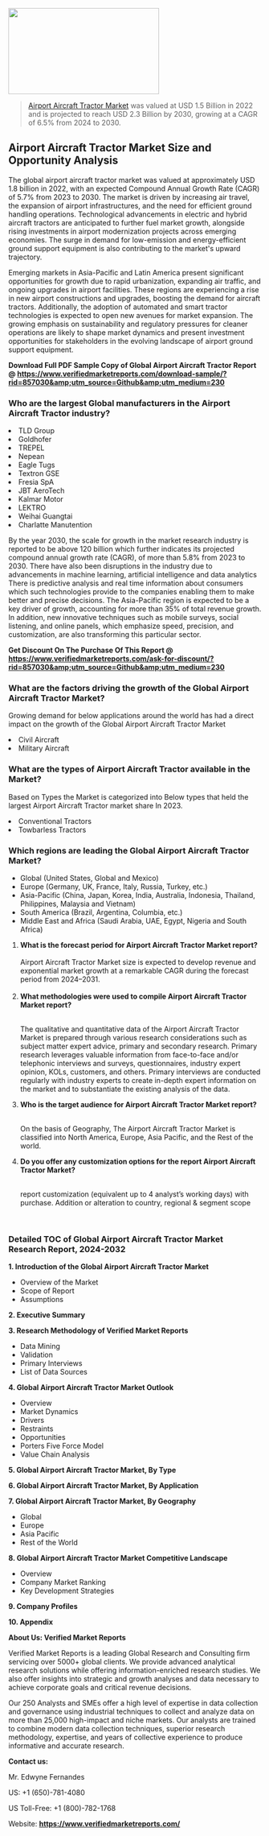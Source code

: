 <img src="https://ffe5etoiles.com/wp-content/uploads/2024/12/MST1-300x171.png" alt="" width="300" height="171" class="alignnone size-medium wp-image-20088" /><blockquote><p><p><a href="https://www.verifiedmarketreports.com/download-sample/?rid=857030&utm_source=Github&utm_medium=230" target="_blank">Airport Aircraft Tractor Market</a> was valued at USD 1.5 Billion in 2022 and is projected to reach USD 2.3 Billion by 2030, growing at a CAGR of 6.5% from 2024 to 2030.</p></blockquote><p><h2>Airport Aircraft Tractor Market Size and Opportunity Analysis</h2><p>The global airport aircraft tractor market was valued at approximately USD 1.8 billion in 2022, with an expected Compound Annual Growth Rate (CAGR) of 5.7% from 2023 to 2030. The market is driven by increasing air travel, the expansion of airport infrastructures, and the need for efficient ground handling operations. Technological advancements in electric and hybrid aircraft tractors are anticipated to further fuel market growth, alongside rising investments in airport modernization projects across emerging economies. The surge in demand for low-emission and energy-efficient ground support equipment is also contributing to the market's upward trajectory.</p><p>Emerging markets in Asia-Pacific and Latin America present significant opportunities for growth due to rapid urbanization, expanding air traffic, and ongoing upgrades in airport facilities. These regions are experiencing a rise in new airport constructions and upgrades, boosting the demand for aircraft tractors. Additionally, the adoption of automated and smart tractor technologies is expected to open new avenues for market expansion. The growing emphasis on sustainability and regulatory pressures for cleaner operations are likely to shape market dynamics and present investment opportunities for stakeholders in the evolving landscape of airport ground support equipment.</p></p><p class=""><strong>Download Full PDF Sample Copy of Global Airport Aircraft Tractor Report @ <a href="https://www.verifiedmarketreports.com/download-sample/?rid=857030&amp;utm_source=Github&amp;utm_medium=230" target="_blank">https://www.verifiedmarketreports.com/download-sample/?rid=857030&amp;utm_source=Github&amp;utm_medium=230</a></strong></p><h3 id="" class="">Who are the largest Global manufacturers in the Airport Aircraft Tractor industry?</h3><p><li>TLD Group</li><li> Goldhofer</li><li> TREPEL</li><li> Nepean</li><li> Eagle Tugs</li><li> Textron GSE</li><li> Fresia SpA</li><li> JBT AeroTech</li><li> Kalmar Motor</li><li> LEKTRO</li><li> Weihai Guangtai</li><li> Charlatte Manutention</li></p><div class=""><div class="" dir="" data-message-author-role="" data-message-id="" data-message-model-slug=""><div class=""><div class=""><div class=""><div class="" dir="" data-message-author-role="" data-message-id="" data-message-model-slug=""><div class=""><div class=""><p>By the year 2030, the scale for growth in the market research industry is reported to be above 120 billion which further indicates its projected compound annual growth rate (CAGR), of more than 5.8% from 2023 to 2030. There have also been disruptions in the industry due to advancements in machine learning, artificial intelligence and data analytics There is predictive analysis and real time information about consumers which such technologies provide to the companies enabling them to make better and precise decisions. The Asia-Pacific region is expected to be a key driver of growth, accounting for more than 35% of total revenue growth. In addition, new innovative techniques such as mobile surveys, social listening, and online panels, which emphasize speed, precision, and customization, are also transforming this particular sector.</p><p><strong>Get Discount On The Purchase Of This Report @&nbsp; <a href="https://www.verifiedmarketreports.com/ask-for-discount/?rid=857030&amp;utm_source=Github&amp;utm_medium=230" target="_blank">https://www.verifiedmarketreports.com/ask-for-discount/?rid=857030&amp;utm_source=Github&amp;utm_medium=230</a></strong></p></div></div></div></div></div></div></div></div><h3 id="" class="">What are the factors driving the growth of the Global Airport Aircraft Tractor Market?</h3><p id="" class="">Growing demand for below applications around the world has had a direct impact on the growth of the Global Airport Aircraft Tractor Market</p><p id="" class=""><li>Civil Aircraft</li><li> Military Aircraft</li></p><h3 id="" class="">What are the types of Airport Aircraft Tractor available in the Market?</h3><p id="" class="">Based on Types the Market is categorized into Below types that held the largest Airport Aircraft Tractor market share In 2023.</p><p id="" class=""><li>Conventional Tractors</li><li> Towbarless Tractors</li></p><h3 id="" class="">Which regions are leading the Global Airport Aircraft Tractor Market?</h3><ul><li>Global (United States, Global and Mexico)</li><li>Europe (Germany, UK, France, Italy, Russia, Turkey, etc.)</li><li>Asia-Pacific (China, Japan, Korea, India, Australia, Indonesia, Thailand, Philippines, Malaysia and Vietnam)</li><li>South America (Brazil, Argentina, Columbia, etc.)</li><li>Middle East and Africa (Saudi Arabia, UAE, Egypt, Nigeria and South Africa)</li></ul><p><ol><li><strong>What is the forecast period for Airport Aircraft Tractor Market report?<br /></strong><br /><span data-sheets-root="1" data-sheets-value="{&quot;1&quot;:2,&quot;2&quot;:&quot;XXXX size is expected to develop revenue and exponential market growth at a remarkable CAGR during the forecast period from 2024&ndash;2030.&quot;}" data-sheets-userformat="{&quot;2&quot;:12674,&quot;4&quot;:{&quot;1&quot;:2,&quot;2&quot;:16776960},&quot;10&quot;:2,&quot;11&quot;:0,&quot;15&quot;:&quot;Arial&quot;,&quot;16&quot;:12}">Airport Aircraft Tractor Market size is expected to develop revenue and exponential market growth at a remarkable CAGR during the forecast period from 2024&ndash;2031.</span><br /><br /></li><li><strong>What methodologies were used to compile Airport Aircraft Tractor Market report?<br /><br /></strong><p>The qualitative and quantitative data of the&nbsp;Airport Aircraft Tractor Market is prepared through various research considerations such as subject matter expert advice, primary and secondary research. Primary research leverages valuable information from face-to-face and/or telephonic interviews and surveys, questionnaires, industry expert opinion, KOLs, customers, and others. Primary interviews are conducted regularly with industry experts to create in-depth expert information on the market and to substantiate the existing analysis of the data.&nbsp;</p></li><li><strong>Who is the target audience for Airport Aircraft Tractor Market report?<br /><br /></strong><p>On the basis of Geography, The&nbsp;Airport Aircraft Tractor Market is classified into North America, Europe, Asia Pacific, and the Rest of the world.</p></li><li><strong>Do you offer any customization options for the report Airport Aircraft Tractor Market?<br /><br /></strong><p>report customization (equivalent up to 4 analyst&rsquo;s working days) with purchase. Addition or alteration to country, regional &amp; segment scope</p><p>&nbsp;</p></li></ol></p><h3 id="" class="">Detailed TOC of Global Airport Aircraft Tractor Market Research Report, 2024-2032</h3><p id="" class=""><strong>1. Introduction of the Global Airport Aircraft Tractor Market</strong></p><ul><li>Overview of the Market</li><li>Scope of Report</li><li>Assumptions</li></ul><p id="" class=""><strong>2. Executive Summary</strong></p><p id="" class=""><strong>3. Research Methodology of&nbsp;Verified Market Reports</strong></p><ul><li>Data Mining</li><li>Validation</li><li>Primary Interviews</li><li>List of Data Sources</li></ul><p id="" class=""><strong>4. Global Airport Aircraft Tractor Market Outlook</strong></p><ul><li>Overview</li><li>Market Dynamics</li><li>Drivers</li><li>Restraints</li><li>Opportunities</li><li>Porters Five Force Model</li><li>Value Chain Analysis</li></ul><p id="" class=""><strong>5. Global Airport Aircraft Tractor Market, By&nbsp;Type</strong></p><p id="" class=""><strong>6. Global Airport Aircraft Tractor Market, By Application</strong></p><p id="" class=""><strong>7. Global Airport Aircraft Tractor Market, By Geography</strong></p><ul><li>Global</li><li>Europe</li><li>Asia Pacific</li><li>Rest of the World</li></ul><p id="" class=""><strong>8. Global Airport Aircraft Tractor Market Competitive Landscape</strong></p><ul><li>Overview</li><li>Company Market Ranking</li><li>Key Development Strategies</li></ul><p id="" class=""><strong>9. Company Profiles</strong></p><p id="" class=""><strong>10. Appendix</strong></p><p id="" class=""><strong>About Us: Verified Market Reports</strong></p><p id="" class="">Verified Market Reports is a leading Global Research and Consulting firm servicing over 5000+ global clients. We provide advanced analytical research solutions while offering information-enriched research studies. We also offer insights into strategic and growth analyses and data necessary to achieve corporate goals and critical revenue decisions.</p><p id="" class="">Our 250 Analysts and SMEs offer a high level of expertise in data collection and governance using industrial techniques to collect and analyze data on more than 25,000 high-impact and niche markets. Our analysts are trained to combine modern data collection techniques, superior research methodology, expertise, and years of collective experience to produce informative and accurate research.</p><p id="" class=""><strong>Contact us:</strong></p><p id="" class="">Mr. Edwyne Fernandes</p><p id="" class="">US: +1 (650)-781-4080</p><p id="" class="">US Toll-Free: +1 (800)-782-1768</p><p id="" class="">Website: <a target="" data-test-app-aware-link=""><strong>https://www.verifiedmarketreports.com/</strong></a></p>
